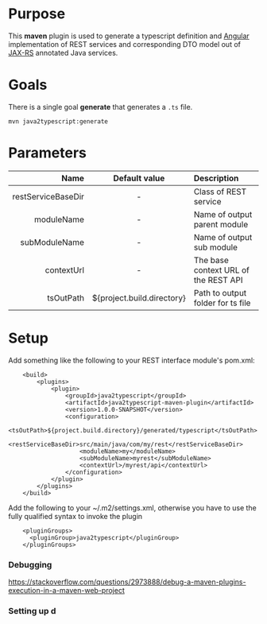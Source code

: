 # Purpose

This **maven** plugin is used to generate a typescript definition and [Angular](http://angularjs.org) implementation of REST services and 
corresponding DTO model out of [JAX-RS](https://jax-rs-spec.java.net/) annotated Java services.

# Goals

There is a single goal **generate** that generates a `.ts` file.

```
mvn java2typescript:generate
```

# Parameters


| Name               | Default value              | Description                          |
|-------------------:|:--------------------------:|:-------------------------------------|
| restServiceBaseDir |  -                         | Class of REST service                |
| moduleName         |  -                         | Name of output parent module         |
| subModuleName      |  -                         | Name of output sub module            |
| contextUrl         |  -                         | The base context URL of the REST API |
| tsOutPath          | ${project.build.directory} | Path to output folder for ts file    |


# Setup

Add something like the following to your REST interface module's pom.xml:

```
    <build>
        <plugins>
            <plugin>
                <groupId>java2typescript</groupId>
                <artifactId>java2typescript-maven-plugin</artifactId>
                <version>1.0.0-SNAPSHOT</version>
                <configuration>
                    <tsOutPath>${project.build.directory}/generated/typescript</tsOutPath>
                    <restServiceBaseDir>src/main/java/com/my/rest</restServiceBaseDir>
                    <moduleName>my</moduleName>
                    <subModuleName>myrest</subModuleName>
                    <contextUrl>/myrest/api</contextUrl>
                </configuration>
            </plugin>
        </plugins>
    </build>
```    

Add the following to your ~/.m2/settings.xml, otherwise you have to use the fully qualified syntax to invoke the plugin 

```
    <pluginGroups> 
      <pluginGroup>java2typescript</pluginGroup> 
    </pluginGroups>
```


### Debugging

https://stackoverflow.com/questions/2973888/debug-a-maven-plugins-execution-in-a-maven-web-project

### Setting up d
